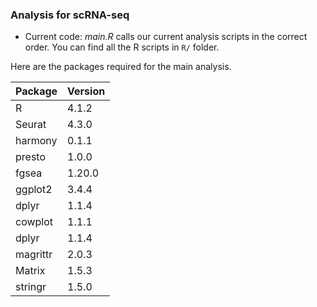 ### Analysis for scRNA-seq

- Current code: *main.R* calls our current analysis scripts in the correct order. You can find all the R scripts in `R/` folder.

Here are the packages required for the main analysis. 

| Package     | Version     |
| ----------- | ----------- |
| R           | 4.1.2       |
| Seurat      | 4.3.0       |
| harmony     | 0.1.1       |
| presto      | 1.0.0       |
| fgsea       | 1.20.0      |
| ggplot2     | 3.4.4       |
| dplyr       | 1.1.4       |
| cowplot     | 1.1.1       |
| dplyr       | 1.1.4       |
| magrittr    | 2.0.3       |
| Matrix      | 1.5.3       | 
| stringr     | 1.5.0       | 

